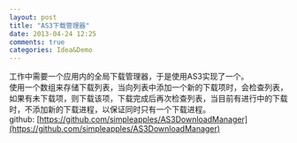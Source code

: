 ```yaml
---
layout: post
title: "AS3下载管理器"
date: 2013-04-24 12:25
comments: true
categories: Idea&Demo
---
```


工作中需要一个应用内的全局下载管理器，于是使用AS3实现了一个。  
使用一个数组来存储下载列表，当向列表中添加一个新的下载项时，会检查列表，如果有未下载项，则下载该项，下载完成后再次检查列表，当目前有进行中的下载时，不添加新的下载进程，以保证同时只有一个下载进程。  
github: [https://github.com/simpleapples/AS3DownloadManager](https://github.com/simpleapples/AS3DownloadManager)